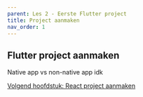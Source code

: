 ```yaml
---
parent: Les 2 - Eerste Flutter project
title: Project aanmaken
nav_order: 1
---
```


## Flutter project aanmaken
Native app vs non-native app idk

[Volgend hoofdstuk: React project aanmaken](2dart)